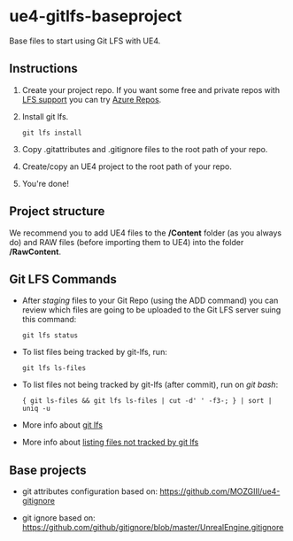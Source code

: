 # ue4-gitlfs-baseproject

Base files to start using Git LFS with UE4.

## Instructions

1. Create your project repo. If you want some free and private repos with [LFS support](https://docs.microsoft.com/en-us/azure/devops/repos/git/manage-large-files?view=azure-devops) you can try [Azure Repos](https://azure.microsoft.com/en-us/services/devops/repos/).

2. Install git lfs.

   ```
   git lfs install
   ```

3. Copy .gitattributes and .gitignore files to the root path of your repo.

4. Create/copy an UE4 project to the root path of your repo.

5. You're done!

## Project structure

We recommend you to add UE4 files to the **/Content** folder (as you always do) and RAW files (before importing them to UE4) into the folder **/RawContent**.

## Git LFS Commands

* After *staging* files to your Git Repo (using the ADD command) you can review which files are going to be uploaded to the Git LFS server suing this command:

  ```
  git lfs status
  ```

* To list files being tracked by git-lfs, run: 

  ```
  git lfs ls-files
  ```
  
* To list files not being tracked by git-lfs (after commit), run on *git bash*:

  ```
  { git ls-files && git lfs ls-files | cut -d' ' -f3-; } | sort | uniq -u
  ```

* More info about [git lfs](https://github.com/git-lfs/git-lfs/wiki/Tutorial)

* More info about [listing files not tracked by git lfs](https://stackoverflow.com/questions/42963854/list-files-not-tracked-by-git-lfs)

## Base projects

* git attributes configuration based on: https://github.com/MOZGIII/ue4-gitignore

* git ignore based on: https://github.com/github/gitignore/blob/master/UnrealEngine.gitignore
